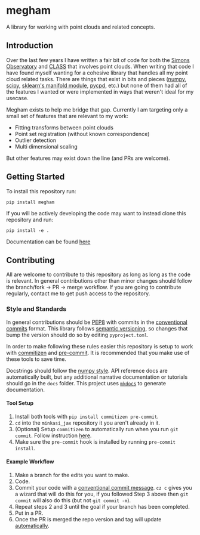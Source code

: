 # megham

A library for working with point clouds and related concepts.

## Introduction 
Over the last few years I have written a fair bit of code for both
the [Simons Observatory](https://simonsobservatory.org/) and [CLASS](https://sites.krieger.jhu.edu/class/)
that involves point clouds.
When writing that code I have found myself wanting for a cohesive library that handles all my point cloud
related tasks.
There are things that exist in bits and pieces
([numpy](https://numpy.org/), [scipy](https://scipy.org/), [sklearn's manifold module](https://scikit-learn.org/stable/modules/classes.html#module-sklearn.manifold), [pycpd](https://github.com/siavashk/pycpd), etc.)
but none of them had all of the features I wanted or were implemented in ways that weren't ideal for my usecase.

Megham exists to help me bridge that gap.
Currently I am targeting only a small set of features that are relevant to my work:

* Fitting transforms between point clouds
* Point set registration (without known correspondence)
* Outlier detection
* Multi dimensional scaling

But other features may exist down the line (and PRs are welcome).

## Getting Started
To install this repository run:
```
pip install megham 
```
If you will be actively developing the code may want to instead clone this repository and run:
```
pip install -e .
```

Documentation can be found [here](https://skhrg.github.io/megham/)

## Contributing

All are welcome to contribute to this repository as long as long as the code is relevant.
In general contributions other than minor changes should follow the branch/fork -> PR -> merge workflow.
If you are going to contribute regularly, contact me to get push access to the repository.

### Style and Standards
In general contributions should be [PEP8](https://peps.python.org/pep-0008/) with commits in the [conventional commits](https://www.conventionalcommits.org/en/v1.0.0/) format.
This library follows [semantic versioning](https://semver.org/), so changes that bump the version should do so by editing `pyproject.toml`.

In order to make following these rules easier this repository is setup to work with [commitizen](https://commitizen-tools.github.io/commitizen/) and [pre-commit](https://pre-commit.com/).
It is recommended that you make use of these tools to save time.

Docstrings should follow the [numpy style](https://numpydoc.readthedocs.io/en/latest/format.html). API reference docs are automatically built, but any additional narrative documentation or tutorials should go in the `docs` folder. This project uses [`mkdocs`](https://www.mkdocs.org/) to generate documentation.

#### Tool Setup
1. Install both tools with `pip install commitizen pre-commit`.
2. `cd` into the `minkasi_jax` repository it you aren't already in it.
3. (Optional) Setup `commitizen` to automatically run when you run `git commit`. Follow instruction [here](https://commitizen-tools.github.io/commitizen/tutorials/auto_prepare_commit_message/).
4. Make sure the `pre-commit` hook is installed by running `pre-commit install`.

#### Example Workflow
1. Make a branch for the edits you want to make.
2. Code.
3. Commit your code with a [conventional commit message](https://www.conventionalcommits.org/en/v1.0.0/#summary). `cz c` gives you a wizard that will do this for you, if you followed Step 3 above then `git commit` will also do this (but not `git commit -m`).
4. Repeat steps 2 and 3 until the goal if your branch has been completed.
5. Put in a PR.
5. Once the PR is merged the repo version and tag will update [automatically](https://commitizen-tools.github.io/commitizen/tutorials/github_actions/).
